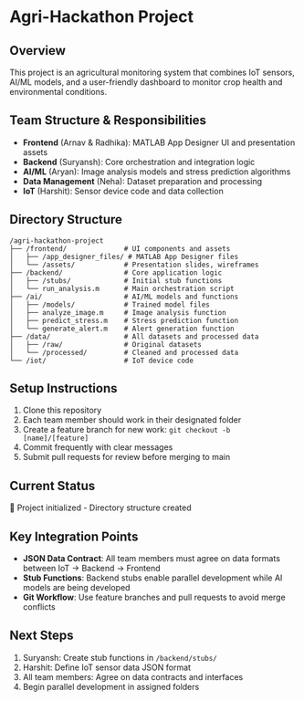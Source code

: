 # Agri-Hackathon Project

## Overview
This project is an agricultural monitoring system that combines IoT sensors, AI/ML models, and a user-friendly dashboard to monitor crop health and environmental conditions.

## Team Structure & Responsibilities
- **Frontend** (Arnav & Radhika): MATLAB App Designer UI and presentation assets
- **Backend** (Suryansh): Core orchestration and integration logic
- **AI/ML** (Aryan): Image analysis models and stress prediction algorithms  
- **Data Management** (Neha): Dataset preparation and processing
- **IoT** (Harshit): Sensor device code and data collection

## Directory Structure
```
/agri-hackathon-project
├── /frontend/              # UI components and assets
│   ├── /app_designer_files/ # MATLAB App Designer files
│   └── /assets/            # Presentation slides, wireframes
├── /backend/               # Core application logic
│   ├── /stubs/             # Initial stub functions
│   └── run_analysis.m      # Main orchestration script
├── /ai/                    # AI/ML models and functions
│   ├── /models/            # Trained model files
│   ├── analyze_image.m     # Image analysis function
│   ├── predict_stress.m    # Stress prediction function
│   └── generate_alert.m    # Alert generation function
├── /data/                  # All datasets and processed data
│   ├── /raw/               # Original datasets
│   └── /processed/         # Cleaned and processed data
└── /iot/                   # IoT device code
```

## Setup Instructions
1. Clone this repository
2. Each team member should work in their designated folder
3. Create a feature branch for new work: `git checkout -b [name]/[feature]`
4. Commit frequently with clear messages
5. Submit pull requests for review before merging to main

## Current Status
🔄 Project initialized - Directory structure created

## Key Integration Points
- **JSON Data Contract**: All team members must agree on data formats between IoT → Backend → Frontend
- **Stub Functions**: Backend stubs enable parallel development while AI models are being developed
- **Git Workflow**: Use feature branches and pull requests to avoid merge conflicts

## Next Steps
1. Suryansh: Create stub functions in `/backend/stubs/`
2. Harshit: Define IoT sensor data JSON format  
3. All team members: Agree on data contracts and interfaces
4. Begin parallel development in assigned folders
